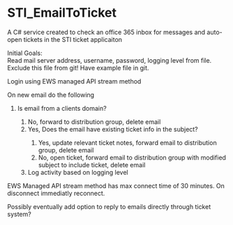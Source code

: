 # STI_EmailToTicket
A C# service created to check an office 365 inbox for messages and auto-open tickets in the STI ticket applicaiton

Initial Goals:<br />
  Read mail server address, username, password, logging level from file. Exclude this file from git!  Have example file in git.
  
  Login using EWS managed API stream method
  
  On new email do the following 
  <OL>
    <LI>Is email from a clients domain?</LI>
    <OL>
      <LI>No, forward to distribution group, delete email</LI>
      <LI>Yes, Does the email have existing ticket info in the subject?</LI>
        <OL>
          <LI>Yes, update relevant ticket notes, forward email to distribution group, delete email</LI>
          <LI>No, open ticket, forward email to distribution group with modified subject to include ticket, delete email</LI>
        </OL>
      <LI>Log activity based on logging level</LI>
    </OL>
  </OL>
  EWS Managed API stream method has max connect time of 30 minutes.  On disconnect immediatly reconnect.
  
  Possibly eventually add option to reply to emails directly through ticket system?
